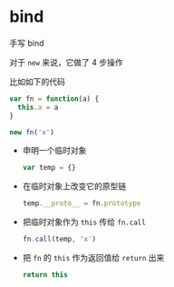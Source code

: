 # bind
手写 bind

对于 `new` 来说，它做了 4 步操作

比如如下的代码

```js
var fn = function(a) {
  this.a = a
}

new fn('x')
```

- 申明一个临时对象

  ```js
  var temp = {}
  ```

- 在临时对象上改变它的原型链

  ```js
  temp.__proto__ = fn.prototype
  ```

- 把临时对象作为 `this` 传给 `fn.call`

  ```js
  fn.call(temp, 'x')
  ```

- 把 `fn` 的 `this` 作为返回值给 `return` 出来

  ```js
  return this
  ```